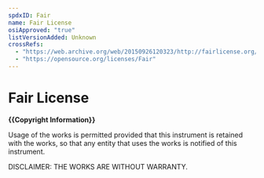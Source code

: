 ```yaml
---
spdxID: Fair
name: Fair License
osiApproved: "true"
listVersionAdded: Unknown
crossRefs: 
  - "https://web.archive.org/web/20150926120323/http://fairlicense.org/"
  - "https://opensource.org/licenses/Fair"
---
```


# Fair License

**{{Copyright Information}}**

Usage of the works is permitted provided that this instrument is retained with the works, so that any entity that uses the works is notified of this instrument.

DISCLAIMER: THE WORKS ARE WITHOUT WARRANTY.
